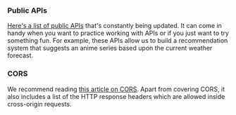 ### Public **APIs**

[Here's a list of public APIs](https://github.com/public-apis/public-apis) that's constantly being updated. It can come in handy when you want to practice working with APIs or if you just want to try something fun. For example, these APIs allow us to build a recommendation system that suggests an anime series based upon the current weather forecast.

### CORS

We recommend reading [this article on CORS](https://developer.mozilla.org/en-US/docs/Web/HTTP/CORS). Apart from covering CORS, it also includes a list of the HTTP response headers which are allowed inside cross-origin requests.